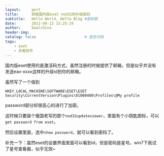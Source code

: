 ```yaml
---
layout:     post
title:      获取国内版eset nod32的升级密码
subtitle:   Hello World, Hello Blog #副标题
date:       2011-09-13 13:25:19
author:     baalchina
header-img: 
catalog: false 						# 是否归档
tags:							
    - eset
    - 杀毒软件
---
```



国内版eset使用的是激活码方式，虽然注册的时候提供了邮箱，但是似乎并没有发送eav-xxxx这样的升级id到你的邮箱。

虽然写了一个值到
```
HKEY_LOCAL_MACHINE\SOFTWARE\ESET\ESET Security\CurrentVersion\Plugins\01000400\Profiles\@My profile  
```

password部分却很恶心的进行了加密。


这时候只要装个俄国老写的那个`nod32updateviewer`，里面有个小钥匙图标，可以`get password from eset`。

然后设置里面，选中`show password`，就可以看到密码了。


补充一下：虽然eset的设置界面里面可以看到id，但是密码是星号。win7下我试了星号查看器，似乎无效~